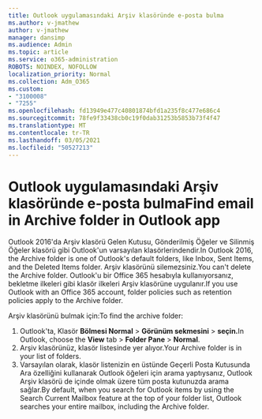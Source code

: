```yaml
---
title: Outlook uygulamasındaki Arşiv klasöründe e-posta bulma
ms.author: v-jmathew
author: v-jmathew
manager: dansimp
ms.audience: Admin
ms.topic: article
ms.service: o365-administration
ROBOTS: NOINDEX, NOFOLLOW
localization_priority: Normal
ms.collection: Adm_O365
ms.custom:
- "3100008"
- "7255"
ms.openlocfilehash: fd13949e477c40801874bfd1a235f8c477e686c4
ms.sourcegitcommit: 78fe9f33438cb0c19f0dab31253b5853b73f4f47
ms.translationtype: MT
ms.contentlocale: tr-TR
ms.lasthandoff: 03/05/2021
ms.locfileid: "50527213"
---
```

# <a name="find-email-in-archive-folder-in-outlook-app"></a><span data-ttu-id="8f959-102">Outlook uygulamasındaki Arşiv klasöründe e-posta bulma</span><span class="sxs-lookup"><span data-stu-id="8f959-102">Find email in Archive folder in Outlook app</span></span>

<span data-ttu-id="8f959-103">Outlook 2016'da Arşiv klasörü Gelen Kutusu, Gönderilmiş Öğeler ve Silinmiş Öğeler klasörü gibi Outlook'un varsayılan klasörlerindendir.</span><span class="sxs-lookup"><span data-stu-id="8f959-103">In Outlook 2016, the Archive folder is one of Outlook's default folders, like Inbox, Sent Items, and the Deleted Items folder.</span></span> <span data-ttu-id="8f959-104">Arşiv klasörünü silemezsiniz.</span><span class="sxs-lookup"><span data-stu-id="8f959-104">You can't delete the Archive folder.</span></span> <span data-ttu-id="8f959-105">Outlook'u bir Office 365 hesabıyla kullanıyorsanız, bekletme ilkeleri gibi klasör ilkeleri Arşiv klasörüne uygulanır.</span><span class="sxs-lookup"><span data-stu-id="8f959-105">If you use Outlook with an Office 365 account, folder policies such as retention policies apply to the Archive folder.</span></span>

<span data-ttu-id="8f959-106">Arşiv klasörünü bulmak için:</span><span class="sxs-lookup"><span data-stu-id="8f959-106">To find the archive folder:</span></span>

1. <span data-ttu-id="8f959-107">Outlook'ta, Klasör **Bölmesi Normal** > **Görünüm sekmesini**  >  **seçin.**</span><span class="sxs-lookup"><span data-stu-id="8f959-107">In Outlook, choose the **View** tab > **Folder Pane** > **Normal**.</span></span>
2. <span data-ttu-id="8f959-108">Arşiv klasörünüz, klasör listesinde yer alıyor.</span><span class="sxs-lookup"><span data-stu-id="8f959-108">Your Archive folder is in your list of folders.</span></span>
3. <span data-ttu-id="8f959-109">Varsayılan olarak, klasör listenizin en üstünde Geçerli Posta Kutusunda Ara özelliğini kullanarak Outlook öğeleri için arama yaptıysanız, Outlook Arşiv klasörü de içinde olmak üzere tüm posta kutunuzda arama sağlar.</span><span class="sxs-lookup"><span data-stu-id="8f959-109">By default, when you search for Outlook items by using the Search Current Mailbox feature at the top of your folder list, Outlook searches your entire mailbox, including the Archive folder.</span></span>
